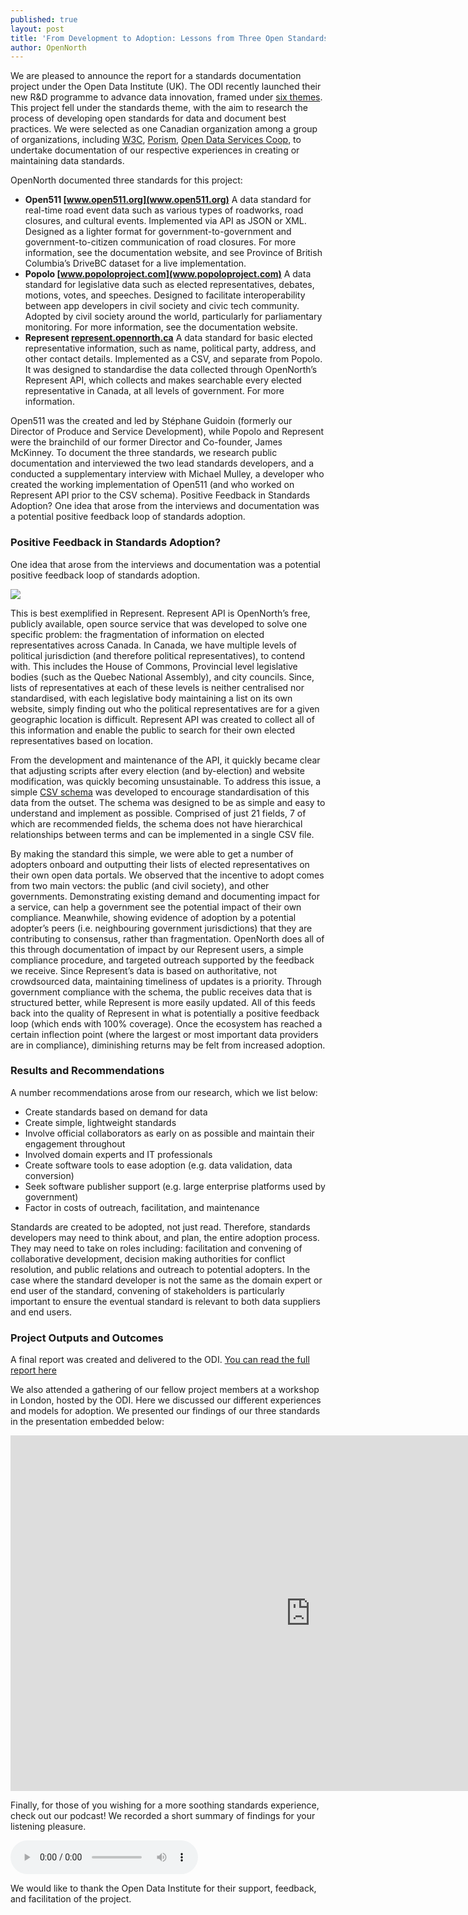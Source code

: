 ```yaml
---
published: true
layout: post
title: 'From Development to Adoption: Lessons from Three Open Standards'
author: OpenNorth
---
```

We are pleased to announce the report for a standards documentation project under the Open Data Institute (UK). The ODI recently launched their new R&D programme to advance data innovation, framed under [six themes](https://theodi.org/news/odi-secures-6m-to-advance-data-innovation). This project fell under the standards theme, with the aim to research the process of developing open standards for data and document best practices. We were selected as one Canadian organization among a group of organizations, including [W3C](https://www.w3.org/), [Porism](https://porism.com/), [Open Data Services Coop](http://opendataservices.coop/), to undertake documentation of our respective experiences in creating or maintaining data standards.

OpenNorth documented three standards for this project: 

- **Open511 [www.open511.org](www.open511.org)**
A data standard for real-time road event data such as various types of roadworks, road closures, and cultural events. Implemented via API as JSON or XML. Designed as a lighter format for government-to-government and government-to-citizen communication of road closures. For more information, see the documentation website, and see Province of British Columbia’s DriveBC dataset for a live implementation.
- **Popolo [www.popoloproject.com](www.popoloproject.com)**
A data standard for legislative data such as elected representatives, debates, motions, votes, and speeches. Designed to facilitate interoperability between app developers in civil society and civic tech community. Adopted by civil society around the world, particularly for parliamentary monitoring. For more information, see the documentation website. 
- **Represent [represent.opennorth.ca](represent.opennorth.ca)**
A data standard for basic elected representative information, such as name, political party, address, and other contact details. Implemented as a CSV, and separate from Popolo. It was designed to standardise the data collected through OpenNorth’s Represent API, which collects and makes searchable every elected representative in Canada, at all levels of government. For more information.


Open511 was the created and led by Stéphane Guidoin (formerly our Director of Produce and Service Development), while Popolo and Represent were the brainchild of our former Director and Co-founder, James McKinney. To document the three standards, we research public documentation and interviewed the two lead standards developers, and a conducted a supplementary interview with Michael Mulley, a developer who created the working implementation of Open511 (and who worked on Represent API prior to the CSV schema).
Positive Feedback in Standards Adoption?
One idea that arose from the interviews and documentation was a potential positive feedback loop of standards adoption.

### Positive Feedback in Standards Adoption?

One idea that arose from the interviews and documentation was a potential positive feedback loop of standards adoption.

<img src="https://s3.amazonaws.com/public.citizenbudget.com/uploads/custom/opennorth/Standards%20Adoption%20Graph.png?X-Amz-Algorithm=AWS4-HMAC-SHA256&X-Amz-Credential=ASIAJABF7KBECQWYTWZA%2F20171222%2Fus-east-1%2Fs3%2Faws4_request&X-Amz-Date=20171222T143913Z&X-Amz-Expires=3600&X-Amz-Security-Token=FQoDYXdzEBgaDIkw3o6V8n%2BDzYn7PyKrAdbBItCa2dTE7%2FPDMiDEb9lfxrgfTPqzsXrMKrtvMrkO1IyA4zKaebZ%2BA6VWMekP8CDvt5Wce1f6IvOQ5rURTyIES36hbLjrchtsAuMSbpd6uOSgkxq1x7SfbiV%2FBnZfEN4RaeYC4vKc8QpHWI%2B932AGqoBmLF7C2ewFLRuNiiSmD81%2Fd8aOs1eLsCwuqzR1xBuLKBcy%2Bik21TshfGSTnIHaoAFXepq8aFdJSiipsfTRBQ%3D%3D&X-Amz-Signature=8fd62e94f12816cd311aa19c56dc7bf99c4baabf12bc1b5c89206c06704b4566&X-Amz-SignedHeaders=host">

This is best exemplified in Represent. Represent API is OpenNorth’s free, publicly available, open source service that was developed to solve one specific problem: the fragmentation of information on elected representatives across Canada. In Canada, we have multiple levels of political jurisdiction (and therefore political representatives), to contend with. This includes the House of Commons, Provincial level legislative bodies (such as the Quebec National Assembly), and city councils. Since, lists of representatives at each of these levels is neither centralised nor standardised, with each legislative body maintaining a list on its own website, simply finding out who the political representatives are for a given geographic location is difficult. Represent API was created to collect all of this information and enable the public to search for their own elected representatives based on location.

From the development and maintenance of the API, it quickly became clear that adjusting scripts after every election (and by-election) and website modification, was quickly becoming unsustainable. To address this issue, a simple [CSV schema](https://represent.opennorth.ca/government/) was developed to encourage standardisation of this data from the outset. The schema was designed to be as simple and easy to understand and implement as possible. Comprised of just 21 fields, 7 of which are recommended fields, the schema does not have hierarchical relationships between terms and can be implemented in a single CSV file.

By making the standard this simple, we were able to get a number of adopters onboard and outputting their lists of elected representatives on their own open data portals. We observed that the incentive to adopt comes from two main vectors: the public (and civil society), and other governments. Demonstrating existing demand and documenting impact for a service, can help a government see the potential impact of their own compliance. Meanwhile, showing evidence of adoption by a potential adopter’s peers (i.e. neighbouring government jurisdictions) that they are contributing to consensus, rather than fragmentation. OpenNorth does all of this through documentation of impact by our Represent users, a simple compliance procedure, and targeted outreach supported by the feedback we receive. Since Represent’s data is based on authoritative, not crowdsourced data, maintaining timeliness of updates is a priority. Through government compliance with the schema, the public receives data that is structured better, while Represent is more easily updated. All of this feeds back into the quality of Represent in what is potentially a positive feedback loop (which ends with 100% coverage). Once the ecosystem has reached a certain inflection point (where the largest or most important data providers are in compliance), diminishing returns may be felt from increased adoption.

### Results and Recommendations

A number recommendations arose from our research, which we list below:

- Create standards based on demand for data
- Create simple, lightweight standards
- Involve official collaborators as early on as possible and maintain their engagement throughout
- Involved domain experts and IT professionals
- Create software tools to ease adoption (e.g. data validation, data conversion)
- Seek software publisher support (e.g. large enterprise platforms used by government)
- Factor in costs of outreach, facilitation, and maintenance


Standards are created to be adopted, not just read. Therefore, standards developers may need to think about, and plan, the entire adoption process. They may need to take on roles including: facilitation and convening of collaborative development, decision making authorities for conflict resolution, and public relations and outreach to potential adopters. In the case where the standard developer is not the same as the domain expert or end user of the standard, convening of stakeholders is particularly important to ensure the eventual standard is relevant to both data suppliers and end users.

### Project Outputs and Outcomes

A final report was created and delivered to the ODI. [You can read the full report here](https://drive.google.com/file/d/1MnuQKJ3N_V7y4ZCJi8uPfNJWY1iGuGYD/view)

We also attended a gathering of our fellow project members at a workshop in London, hosted by the ODI. Here we discussed our different experiences and models for adoption. We presented our findings of our three standards in the presentation embedded below:

<iframe src="https://docs.google.com/presentation/d/e/2PACX-1vRRzl6yELnSbsh1y2eABfkrxuXF5nEl-FkS-woWZ4wSUsnwobc7RTuEmUu-gn6ILE2OsuAu0V79q7kF/embed?start=false&loop=false&delayms=3000" frameborder="0" width="960" height="569" allowfullscreen="true" mozallowfullscreen="true" webkitallowfullscreen="true"></iframe>

Finally, for those of you wishing for a more soothing standards experience, check out our podcast! We recorded a short summary of findings for your listening pleasure.

<audio controls>
  <source src="https://s3.amazonaws.com/public.citizenbudget.com/uploads/custom/opennorth/OpenNorth%20podcast.mp3?X-Amz-Algorithm=AWS4-HMAC-SHA256&X-Amz-Credential=ASIAJABF7KBECQWYTWZA%2F20171222%2Fus-east-1%2Fs3%2Faws4_request&X-Amz-Date=20171222T144330Z&X-Amz-Expires=3600&X-Amz-Security-Token=FQoDYXdzEBgaDIkw3o6V8n%2BDzYn7PyKrAdbBItCa2dTE7%2FPDMiDEb9lfxrgfTPqzsXrMKrtvMrkO1IyA4zKaebZ%2BA6VWMekP8CDvt5Wce1f6IvOQ5rURTyIES36hbLjrchtsAuMSbpd6uOSgkxq1x7SfbiV%2FBnZfEN4RaeYC4vKc8QpHWI%2B932AGqoBmLF7C2ewFLRuNiiSmD81%2Fd8aOs1eLsCwuqzR1xBuLKBcy%2Bik21TshfGSTnIHaoAFXepq8aFdJSiipsfTRBQ%3D%3D&X-Amz-Signature=6d5440df21f7db70bff1f25dc366034b587f492e6d5d1f6278bd0a417fb5f8a4&X-Amz-SignedHeaders=host" type="audio/mpeg">
  TEST
</audio>
  
We would like to thank the Open Data Institute for their support, feedback, and facilitation of the project.
